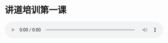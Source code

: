 # 讲道培训第一课

<audio style="width: 100%;" preload="false" controls controlslist="nodownload"><source src="http://file.simai.life/audio/mp3/old/24981.mp3" type="audio/mpeg">Your browser does not support the audio element.</audio>


